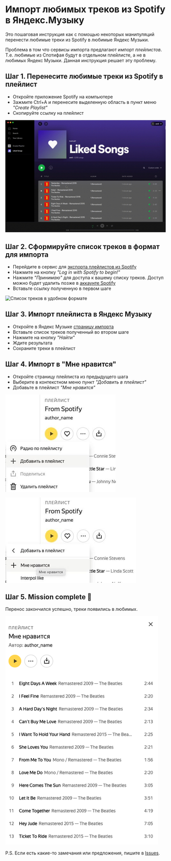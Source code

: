 # Импорт любимых треков из Spotify в Яндекс.Музыку

Это пошаговая инструкция как с помощью некоторых манипуляций перенести любимые треки из Spotify в любимые Яндекс Музыки.

Проблема в том что сервисы импорта предлагают импорт _плейлистов_. Т.е. любимые из Спотифая будут в отдельном плейлисте, а не в любимых Яндекс Музыки. Данная инструкция решает эту проблему.

## Шаг 1. Перенесите любимые треки из Spotify в плейлист

- Откройте приложение Spotify на компьютере
- Зажмите Ctrl+A и перенесите выделенную область в пункт меню _"Create Playlist"_
- Скопируйте ссылку на плейлист

![Перенос любимых треков в отдельный плейлист](1.gif)

## Шаг 2. Сформируйте список треков в формат для импорта

- Перейдите в сервис для [экспорта плейлистов из Spotify](https://www.spotlistr.com/export/spotify-playlist)
- Нажмите на кнопку _"Log in with Spotify to begin!"_
- Нажмите _"Принимаю"_ для доступа к вашему списку треков. Доступ можно будет удалить позже в [аккаунте Spotify](https://www.spotify.com/us/account/apps/)
- Вставьте ссылку полученную в первом шаге

![Список треков в удобном формате](2.gif)

## Шаг 3. Импорт плейлиста в Яндекс Музыку

- Откройте в Яндекс Музыке [страницу импорта](https://music.yandex.ru/import)
- Вставьте список треков полученный во втором шаге
- Нажмите на кнопку _"Найти"_
- Ждите результата
- Сохраните треки в плейлист

## Шаг 4. Импорт в "Мне нравится"

- Откройте страницу плейлиста из предыдущего шага
- Выберите в контекстном меню пункт _"Добавить в плейлист"_
- Добавьте в плейлист _"Мне нравится"_

![](3.jpg)

![](4.jpg)

## Шаг 5. Mission complete 🤗

Перенос закончился успешно, треки появились в любимых.

![](5.png)

P.S. Если есть какие-то замечания или предложения, пишите в [Issues](https://github.com/yangirov/spotify-to-yandex-music/issues).
